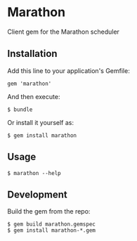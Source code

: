 # Marathon

Client gem for the Marathon scheduler

## Installation

Add this line to your application's Gemfile:

    gem 'marathon'

And then execute:

    $ bundle

Or install it yourself as:

    $ gem install marathon

## Usage

    $ marathon --help

## Development

Build the gem from the repo:

    $ gem build marathon.gemspec
    $ gem install marathon-*.gem
